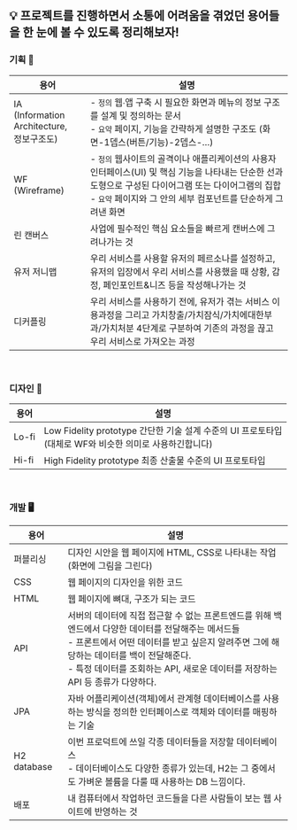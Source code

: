 
## 💡 프로젝트를 진행하면서 소통에 어려움을 겪었던 용어들을 한 눈에 볼 수 있도록 정리해보자!

### 기획 📑

|           용어           | 설명 |
| --- | --- |
| IA <br/> (Information Architecture, <br/> 정보구조도) | - `정의` 웹∙앱 구축 시 필요한 화면과 메뉴의 정보 구조를 설계 및 정의하는 문서 <br/> - `요약` 페이지, 기능을 간략하게 설명한 구조도 (화면-1뎁스(버튼/기능)-2뎁스-…) |
| WF <br/> (Wireframe) | - `정의` 웹사이트의 골격이나 애플리케이션의 사용자 인터페이스(UI) 및 핵심 기능을 나타내는 단순한 선과 도형으로 구성된 다이어그램 또는 다이어그램의 집합 <br/> - `요약` 페이지와 그 안의 세부 컴포넌트를 단순하게 그려낸 화면 |
| 린 캔버스 | 사업에 필수적인 핵심 요소들을 빠르게 캔버스에 그려나가는 것 |
| 유저 저니맵 | 우리 서비스를 사용할 유저의 페르소나를 설정하고, <br/> 유저의 입장에서 우리 서비스를 사용했을 때 상황, 감정, 페인포인트&니즈 등을 작성해나가는 것 |
| 디커플링 | 우리 서비스를 사용하기 전에, 유저가 겪는 서비스 이용과정을 그리고 가치창출/가치잠식/가치에대한부과/가치처분 4단계로 구분하여 기존의 과정을 끊고 우리 서비스로 가져오는 과정 |

<br/>

### 디자인 🎨

|           용어           | 설명 |
| --- | --- |
| Lo-fi | Low Fidelity prototype 간단한 기술 설계 수준의  UI 프로토타입 <br/> (대체로 WF와 비슷한 의미로 사용하긴합니다) |
| Hi-fi | High Fidelity prototype 최종 산출물 수준의 UI 프로토타입 |

<br/>

### 개발 🖥️

|           용어           | 설명 |
| --- | --- |
| 퍼블리싱 | 디자인 시안을 웹 페이지에 HTML, CSS로 나타내는 작업 (화면에 그림을 그린다) |
| CSS | 웹 페이지의 디자인을 위한 코드 |
| HTML | 웹 페이지에 뼈대, 구조가 되는 코드 |
| API | 서버의 데이터에 직접 접근할 수 없는 프론트엔드를 위해 백엔드에서 다양한 데이터를 전달해주는 메서드들 <br/> - 프론트에서 어떤 데이터를 받고 싶은지 알려주면 그에 해당하는 데이터를 백이 전달해준다. <br/> - 특정 데이터를 조회하는 API, 새로운 데이터를 저장하는 API 등 종류가 다양하다. |
| JPA | 자바 어플리케이션(객체)에서 관계형 데이터베이스를 사용하는 방식을 정의한 인터페이스로 객체와 데이터를 매핑하는 기술 |
| H2 database | 이번 프로덕트에 쓰일 각종 데이터들을 저장할 데이터베이스 <br/> - 데이터베이스도 다양한 종류가 있는데, H2는 그 중에서도 가벼운 볼륨을 다룰 때 사용하는 DB 느낌이다. |
| 배포 | 내 컴퓨터에서 작업하던 코드들을 다른 사람들이 보는 웹 사이트에 반영하는 것 |
